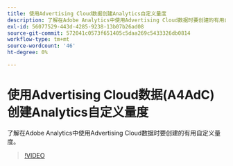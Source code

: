 ```yaml
---
title: 使用Advertising Cloud数据创建Analytics自定义量度
description: 了解在Adobe Analytics中使用Advertising Cloud数据时要创建的有用自定义量度。
exl-id: 56077529-443d-4285-9238-13b07b26ad08
source-git-commit: 572041c0573f651405c5daa269c5433326db0814
workflow-type: tm+mt
source-wordcount: '46'
ht-degree: 0%

---
```


# 使用Advertising Cloud数据(A4AdC)创建Analytics自定义量度

了解在Adobe Analytics中使用Advertising Cloud数据时要创建的有用自定义量度。  

>[!VIDEO](https://video.tv.adobe.com/v/33919)
